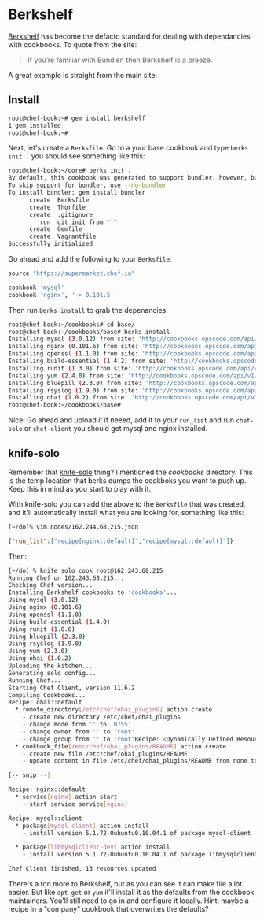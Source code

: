 # Berkshelf

[Berkshelf](http://berkshelf.com/) has become the defacto standard for dealing with dependancies with cookbooks. To quote from the site:
> If you’re familiar with Bundler, then Berkshelf is a breeze.

A great example is straight from the main site:
## Install
```bash
root@chef-book:~# gem install berkshelf
1 gem installed
root@chef-book:~#
```

Next, let's create a `Berksfile`. Go to a your base cookbook and type `berks init .` you should see something like this:
```bash
root@chef-book:~/core# berks init .
By default, this cookbook was generated to support bundler, however, bundler is not installed.
To skip support for bundler, use --no-bundler
To install bundler: gem install bundler
      create  Berksfile
      create  Thorfile
      create  .gitignore
         run  git init from "."
      create  Gemfile
      create  Vagrantfile
Successfully initialized
```
Go ahead and add the following to your `Berksfile`:
```ruby
source "https://supermarket.chef.io"

cookbook 'mysql'
cookbook 'nginx', '~> 0.101.5'
```
Then run `berks install` to grab the depenancies:
```bash
root@chef-book:~/cookbooks# cd base/
root@chef-book:~/cookbooks/base# berks install
Installing mysql (3.0.12) from site: 'http://cookbooks.opscode.com/api/v1/cookbooks'
Installing nginx (0.101.6) from site: 'http://cookbooks.opscode.com/api/v1/cookbooks'
Installing openssl (1.1.0) from site: 'http://cookbooks.opscode.com/api/v1/cookbooks'
Installing build-essential (1.4.2) from site: 'http://cookbooks.opscode.com/api/v1/cookbooks'
Installing runit (1.3.0) from site: 'http://cookbooks.opscode.com/api/v1/cookbooks'
Installing yum (2.4.0) from site: 'http://cookbooks.opscode.com/api/v1/cookbooks'
Installing bluepill (2.3.0) from site: 'http://cookbooks.opscode.com/api/v1/cookbooks'
Installing rsyslog (1.9.0) from site: 'http://cookbooks.opscode.com/api/v1/cookbooks'
Installing ohai (1.0.2) from site: 'http://cookbooks.opscode.com/api/v1/cookbooks'
root@chef-book:~/cookbooks/base#
```
Nice! Go ahead and upload it if neeed, add it to your `run_list` and run `chef-solo` or `chef-client` you should get mysql and nginx installed.

## knife-solo

Remember that [knife-solo](../part3/09-knife-plugins.md#knife-solo) thing? I mentioned the _cookbooks_ directory. This is the temp location that berks dumps the cookboks you want to push up. Keep this in mind as you start to play with it.

With knife-solo you can add the above to the `Berksfile` that was created, and it'll automatically install what you are looking for, something like this:
```bash
[~/do]% vim nodes/162.244.68.215.json
```
```json
{"run_list":["recipe[nginx::default]","recipe[mysql::default]"]}
```
Then:
```bash
[~/do] % knife solo cook root@162.243.68.215
Running Chef on 162.243.68.215...
Checking Chef version...
Installing Berkshelf cookbooks to 'cookbooks'...
Using mysql (3.0.12)
Using nginx (0.101.6)
Using openssl (1.1.0)
Using build-essential (1.4.0)
Using runit (1.0.6)
Using bluepill (2.3.0)
Using rsyslog (1.9.0)
Using yum (2.3.0)
Using ohai (1.0.2)
Uploading the kitchen...
Generating solo config...
Running Chef...
Starting Chef Client, version 11.6.2
Compiling Cookbooks...
Recipe: ohai::default
  * remote_directory[/etc/chef/ohai_plugins] action create
    - create new directory /etc/chef/ohai_plugins
    - change mode from '' to '0755'
    - change owner from '' to 'root'
    - change group from '' to 'root'Recipe: <Dynamically Defined Resource>
  * cookbook_file[/etc/chef/ohai_plugins/README] action create
    - create new file /etc/chef/ohai_plugins/README
    - update content in file /etc/chef/ohai_plugins/README from none to 775fa7

[-- snip --]

Recipe: nginx::default
  * service[nginx] action start
    - start service service[nginx]

Recipe: mysql::client
  * package[mysql-client] action install
    - install version 5.1.72-0ubuntu0.10.04.1 of package mysql-client

  * package[libmysqlclient-dev] action install
    - install version 5.1.72-0ubuntu0.10.04.1 of package libmysqlclient-dev

Chef Client finished, 13 resources updated
```

There's a ton more to Berkshelf, but as you can see it can make file a lot easier.  But like `apt-get` or `yum` it'll install it as the defaults from the cookbook maintainers. You'll still need to go in and configure it locally. Hint: maybe a recipe in a "company" cookbook that overwrites the defaults?
